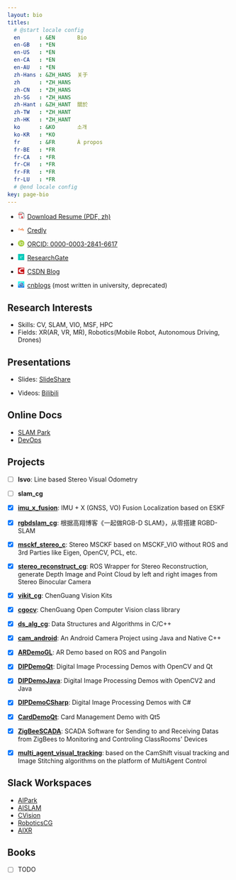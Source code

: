 ```yaml
---
layout: bio
titles:
  # @start locale config
  en      : &EN       Bio
  en-GB   : *EN
  en-US   : *EN
  en-CA   : *EN
  en-AU   : *EN
  zh-Hans : &ZH_HANS  关于
  zh      : *ZH_HANS
  zh-CN   : *ZH_HANS
  zh-SG   : *ZH_HANS
  zh-Hant : &ZH_HANT  關於
  zh-TW   : *ZH_HANT
  zh-HK   : *ZH_HANT
  ko      : &KO       소개
  ko-KR   : *KO
  fr      : &FR       À propos
  fr-BE   : *FR
  fr-CA   : *FR
  fr-CH   : *FR
  fr-FR   : *FR
  fr-LU   : *FR
  # @end locale config
key: page-bio
---
```


<!-- * <a href="http://gofile.me/5lGth/Dh3dvADvJ"><img src="assets/images/logo_pdf.jpg" style="width:1em;margin-right:.5em;" alt="ResearchGate icon">Download Resume (PDF, zh)</a> -->

* <a href="https://cggos.github.io/assets/HongchenGao-CV.pdf" target="_blank"><img src="assets/images/logo_pdf.jpg" style="width:1em;margin-right:.5em;" alt="PDF icon">Download Resume (PDF, zh)</a>

* <a href="https://www.credly.com/users/cgabc"><img src="assets/images/logo_credly.png" style="width:1em;margin-right:.5em;" alt="Credly icon">Credly</a>

* <div itemscope itemtype="https://schema.org/Person"><a itemprop="sameAs" content="https://orcid.org/0000-0003-2841-6617" href="https://orcid.org/0000-0003-2841-6617" target="orcid.widget" rel="me noopener noreferrer" style="vertical-align:top;"><img src="assets/images/logo_orcid.png" style="width:1em;margin-right:.5em;" alt="ORCID iD icon">ORCID: 0000-0003-2841-6617</a></div>

* <a href="https://www.researchgate.net/profile/Hongchen-Gao"><img src="assets/images/logo_rg.png" style="width:1em;margin-right:.5em;" alt="ResearchGate icon">ResearchGate</a>

* <a href="https://blog.csdn.net/u011178262"><img src="assets/images/logo_csdn.png" style="width:1em;margin-right:.5em;" alt="CSDN icon">CSDN Blog</a>

* <a href="https://www.cnblogs.com/gaohongchen01"><img src="assets/images/logo_cnblogs.jpg" style="width:1em;margin-right:.5em;" alt="cnblogs icon">cnblogs</a> (most written in university, deprecated)

## Research Interests

* Skills: CV, SLAM, VIO, MSF, HPC
* Fields: XR(AR, VR, MR), Robotics(Mobile Robot, Autonomous Driving, Drones)

## Presentations

* Slides: [SlideShare](https://www2.slideshare.net/HongchenGao)

* Videos: [Bilibili](https://space.bilibili.com/158441969)

## Online Docs

* [SLAM Park](https://slam-park.readthedocs.io/zh/latest/)
* [DevOps](https://devops-cg.readthedocs.io/zh_CN/latest/)

## Projects

* [ ] **lsvo**: Line based Stereo Visual Odometry

* [ ] **slam_cg**

* [x] **[imu_x_fusion](https://github.com/cggos/imu_x_fusion)**: IMU + X (GNSS, VO) Fusion Localization based on ESKF

* [x] **[rgbdslam_cg](https://github.com/cggos/rgbdslam_cg)**: 根据高翔博客《一起做RGB-D SLAM》，从零搭建 RGBD-SLAM

* [x] **[msckf_stereo_c](https://github.com/cggos/msckf_stereo_c)**: Stereo MSCKF based on MSCKF_VIO without ROS and 3rd Parties like Eigen, OpenCV, PCL, etc.

* [x] **[stereo_reconstruct_cg](https://github.com/cggos/stereo_reconstruct_cg)**: ROS Wrapper for Stereo Reconstruction, generate Depth Image and Point Cloud by left and right images from Stereo Binocular Camera

* [x] **[vikit_cg](https://github.com/cggos/vikit_cg)**: ChenGuang Vision Kits

* [x] **[cgocv](https://github.com/cggos/cgocv)**: ChenGuang Open Computer Vision class library

* [x] **[ds_alg_cg](https://github.com/cggos/ds_alg_cg)**: Data Structures and Algorithms in C/C++

* [x] **[cam_android](https://github.com/cggos/cam_android)**: An Android Camera Project using Java and Native C++

* [x] **[ARDemoGL](https://github.com/cggos/ARDemoGL)**: AR Demo based on ROS and Pangolin

* [x] **[DIPDemoQt](https://github.com/cggos/DIPDemoQt)**: Digital Image Processing Demos with OpenCV and Qt

* [x] **[DIPDemoJava](https://github.com/cggos/DIPDemoJava)**: Digital Image Processing Demos with OpenCV2 and Java

* [x] **[DIPDemoCSharp](https://github.com/cggos/DIPDemoCSharp)**: Digital Image Processing Demos with C#

* [x] **[CardDemoQt](https://github.com/cggos/CardDemoQt)**: Card Management Demo with Qt5

* [x] **[ZigBeeSCADA](https://github.com/cggos/ZigBeeSCADA)**: SCADA Software for Sending to and Receiving Datas from ZigBees to Monitoring and Controling ClassRooms' Devices

* [x] **[multi_agent_visual_tracking](https://github.com/cggos/multi_agent_visual_tracking)**: based on the CamShift visual tracking and Image Stitching algorithms on the platform of MultiAgent Control

## Slack Workspaces

* [AIPark](https://aipark.slack.com/)
* [AISLAM](https://aislam.slack.com)
* [CVision](https://aicvision.slack.com)
* [RoboticsCG](https://robotics-cg.slack.com)
* [AIXR](https://aixr-cg.slack.com)

## Books

* [ ] TODO
